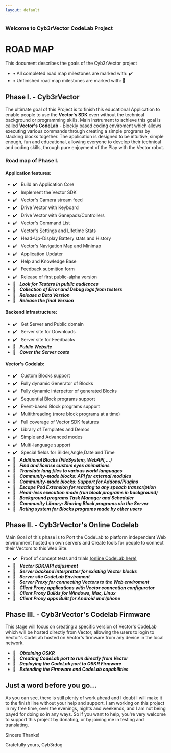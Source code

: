 ```yaml
---
layout: default
---
```


### Welcome to Cyb3rVector CodeLab Project

# ROAD MAP

This document describes the goals of the Cyb3rVector project
- • All completed road map milestones are marked with: ✔️
- • Unfinished road map milestones are marked with:   🏁

## Phase I. - Cyb3rVector

The ultimate goal of this Project is to finish this educational Application to enable people to use the **Vector's SDK** even without the technical background or programming skills.
Main instrument to achieve this goal is called **Vector's CodeLab** - Blockly based coding enviroment which allows executing various commands through creating a simple programs by stacking blocks together.
The application is designed to be intuitive, simple enough, fun and educational, allowing everyone to develop their technical and coding skills, through pure enjoyment of the Play with the Vector robot.

### Road map of Phase I.

#### Application features:
- ✔️ &nbsp; Build an Application Core
- ✔️ &nbsp; Implement the Vector SDK
- ✔️ &nbsp; Vector's Camera stream feed
- ✔️ &nbsp; Drive Vector with Keyboard
- ✔️ &nbsp; Drive Vector with Ganepads/Controllers
- ✔️ &nbsp; Vector's Command List
- ✔️ &nbsp; Vector's Settings and Lifetime Stats
- ✔️ &nbsp; Head-Up-Display Battery stats and History
- ✔️ &nbsp; Vector's Navigation Map and Minimap
- ✔️ &nbsp; Application Updater
- ✔️ &nbsp; Help and Knowledge Base
- ✔️ &nbsp; Feedback submition form
- ✔️ &nbsp; Release of first public-alpha version
- 🏁 &nbsp; ***Look for Testers in public audiences***
- 🏁 &nbsp; ***Collection of Error and Debug logs from testers***
- 🏁 &nbsp; ***Release a Beta Version***
- 🏁 &nbsp; ***Release the final Version***

#### Backend Infrastructure:
- ✔️ &nbsp; Get Server and Public domain
- ✔️ &nbsp; Server site for Downloads
- ✔️ &nbsp; Server site for Feedbacks
- 🏁 &nbsp; ***Public Website***
- 🏁 &nbsp; ***Cover the Server costs***

#### Vector's Codelab:
- ✔️ &nbsp; Custom Blocks support
- ✔️ &nbsp; Fully dynamic Generator of Blocks
- ✔️ &nbsp; Fully dynamic interpetter of generated Blocks
- ✔️ &nbsp; Sequential Block programs support
- ✔️ &nbsp; Event-based Block programs support
- ✔️ &nbsp; Multithreading (more block programs at a time)
- ✔️ &nbsp; Full coverage of Vector SDK features
- ✔️ &nbsp; Library of Templates and Demos
- ✔️ &nbsp; Simple and Advanced modes
- ✔️ &nbsp; Multi-language support
- ✔️ &nbsp; Special fields for Slider,Angle,Date and Time
- 🏁 &nbsp; ***Additional Blocks (FileSystem, WebAPI,...)***
- 🏁 &nbsp; ***Find and license custom eyes animations***
- 🏁 &nbsp; ***Translate lang files to various world languages***
- 🏁 &nbsp; ***Community-made blocks: API for external modules***
- 🏁 &nbsp; ***Community-made blocks: Support for Addons/Plugins***
- 🏁 &nbsp; ***Escape Pod Extension for reacting to any speach transcription***
- 🏁 &nbsp; ***Head-less execution mode (run block programs in background)***
- 🏁 &nbsp; ***Background programs Task Manager and Scheduler***
- 🏁 &nbsp; ***Community Library: Sharing Block programs via the Server***
- 🏁 &nbsp; ***Rating system for Blocks programs made by other users***


## Phase II. - Cyb3rVector's Online Codelab

Main Goal of this phase is to Port the CodeLab to platform independent Web environment hosted on own servers and Create tools for people to connect their Vectors to this Web Site.

- ✔️ &nbsp; Proof of concept tests and trials [(online CodeLab here)](./codelab.html)
- 🏁 &nbsp; ***Vector SDK/API adjusment***
- 🏁 &nbsp; ***Server backend interpretter for existing Vector blocks***
- 🏁 &nbsp; ***Server site CodeLab Enviroment***
- 🏁 &nbsp; ***Server Proxy for connecting Vectors to the Web enviroment***
- 🏁 &nbsp; ***Client Proxy applications with Vector connection configurator***
- 🏁 &nbsp; ***Client Proxy Builds for Windows, Mac, Linux***
- 🏁 &nbsp; ***Client Proxy apps Built for Android and Iphone***


## Phase III. - Cyb3rVector's Codelab Firmware

This stage will focus on creating a specific version of Vector's CodeLab which will be hosted directly from Vector, allowing the users to login to Vector's CodeLab hosted on Vector's firmware from any device in the local network.

- 🏁 &nbsp; ***Obtaining OSKR***
- 🏁 &nbsp; ***Creating CodeLab port to run directly from Vector***
- 🏁 &nbsp; ***Deploying the CodeLab port to OSKR Firmware***
- 🏁 &nbsp; ***Extending the Firmware and CodeLab capabilities***


## Just a word before you go...

As you can see, there is still plenty of work ahead and I doubt I will make it to the finish line without your help and support.
I am working on this project in my free time, over the evenings, nights and weekends, and I am not being payed for doing so in any ways.
So if you want to help, you're very welcome to support this project by donating, or by joining me in testing and translating.

Sincere Thanks!

Gratefully yours,
Cyb3rdog
